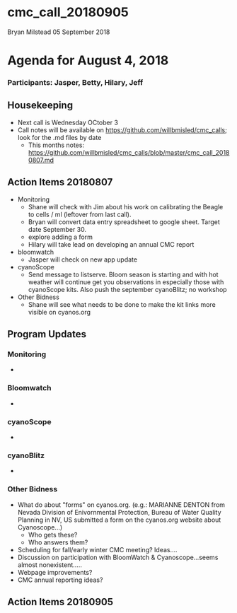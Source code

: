 cmc\_call\_20180905
================
Bryan Milstead
05 September 2018

Agenda for August 4, 2018
=========================

### Participants: Jasper, Betty, Hilary, Jeff

Housekeeping
------------

-   Next call is Wednesday OCtober 3
-   Call notes will be available on <https://github.com/willbmisled/cmc_calls>; look for the .md files by date
    -   This months notes: <https://github.com/willbmisled/cmc_calls/blob/master/cmc_call_20180807.md>

Action Items 20180807
---------------------

-   Monitoring
    -   Shane will check with Jim about his work on calibrating the Beagle to cells / ml (leftover from last call).
    -   Bryan will convert data entry spreadsheet to google sheet. Target date September 30.
    -   explore adding a form
    -   Hilary will take lead on developing an annual CMC report
-   bloomwatch
    -   Jasper will check on new app update
-   cyanoScope
    -   Send message to listserve. Bloom season is starting and with hot weather will continue get you observations in especially those with cyanoScope kits. Also push the september cyanoBlitz; no workshop
-   Other Bidness
    -   Shane will see what needs to be done to make the kit links more visible on cyanos.org

Program Updates
---------------

### Monitoring

-   

### Bloomwatch

-   

### cyanoScope

-   

### cyanoBlitz

-   

### Other Bidness

-   What do about "forms" on cyanos.org. (e.g.: MARIANNE DENTON from Nevada Division of Enivornmental Protection, Bureau of Water Quality Planning in NV, US submitted a form on the cyanos.org website about Cyanoscope...)
    -   Who gets these?
    -   Who answers them?
-   Scheduling for fall/early winter CMC meeting? Ideas….
-   Discussion on participation with BloomWatch & Cyanoscope…seems almost nonexistent…..
-   Webpage improvements?
-   CMC annual reporting ideas?

Action Items 20180905
---------------------

